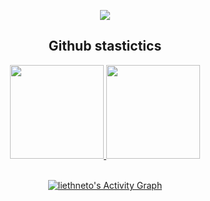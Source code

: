 
<p align="center">
  <a href="https://github.com/liethneto">
    <img src="https://discord.c99.nl/widget/theme-1/972312127551471616.png"/>
     </a>
  </div>
  
<h2 align="center">Github stastictics</h2>

<div align="center">
  <a href="https://github.com/liethneto">
    <img height="150em" src="https://github-readme-stats.vercel.app/api?username=liethneto&count_private=true&include_all_commits=true&show_icons=true&theme=dark&hide_border=false&show_owner=true"/>
    <img height="150em" src="https://github-readme-stats.vercel.app/api/top-langs/?username=liethneto&theme=dark&hide_border=false&&layout=compact"/>
  </a>
</p><br>
<a href="https://github.com/liethneto""> <img alt="liethneto's Activity Graph" src="https://activity-graph.herokuapp.com/graph?username=liethneto&bg_color=0D1117&color=eca15b&line=eca15b&point=FFFFFF&hide_border=true" /></a>
